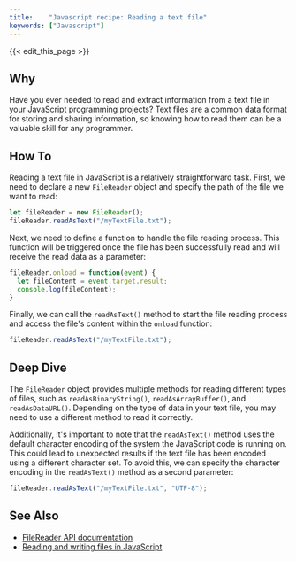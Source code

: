 ```yaml
---
title:    "Javascript recipe: Reading a text file"
keywords: ["Javascript"]
---
```


{{< edit_this_page >}}

## Why

Have you ever needed to read and extract information from a text file in your JavaScript programming projects? Text files are a common data format for storing and sharing information, so knowing how to read them can be a valuable skill for any programmer.

## How To

Reading a text file in JavaScript is a relatively straightforward task. First, we need to declare a new `FileReader` object and specify the path of the file we want to read:

```Javascript
let fileReader = new FileReader();
fileReader.readAsText("/myTextFile.txt");
```

Next, we need to define a function to handle the file reading process. This function will be triggered once the file has been successfully read and will receive the read data as a parameter:

```Javascript
fileReader.onload = function(event) {
  let fileContent = event.target.result;
  console.log(fileContent);
}
```

Finally, we can call the `readAsText()` method to start the file reading process and access the file's content within the `onload` function:

```Javascript
fileReader.readAsText("/myTextFile.txt");
```

## Deep Dive

The `FileReader` object provides multiple methods for reading different types of files, such as `readAsBinaryString()`, `readAsArrayBuffer()`, and `readAsDataURL()`. Depending on the type of data in your text file, you may need to use a different method to read it correctly.

Additionally, it's important to note that the `readAsText()` method uses the default character encoding of the system the JavaScript code is running on. This could lead to unexpected results if the text file has been encoded using a different character set. To avoid this, we can specify the character encoding in the `readAsText()` method as a second parameter:

```Javascript
fileReader.readAsText("/myTextFile.txt", "UTF-8");
```

## See Also

- [FileReader API documentation](https://developer.mozilla.org/en-US/docs/Web/API/FileReader)
- [Reading and writing files in JavaScript](https://www.digitalocean.com/community/tutorials/reading-and-writing-files-in-javascript)